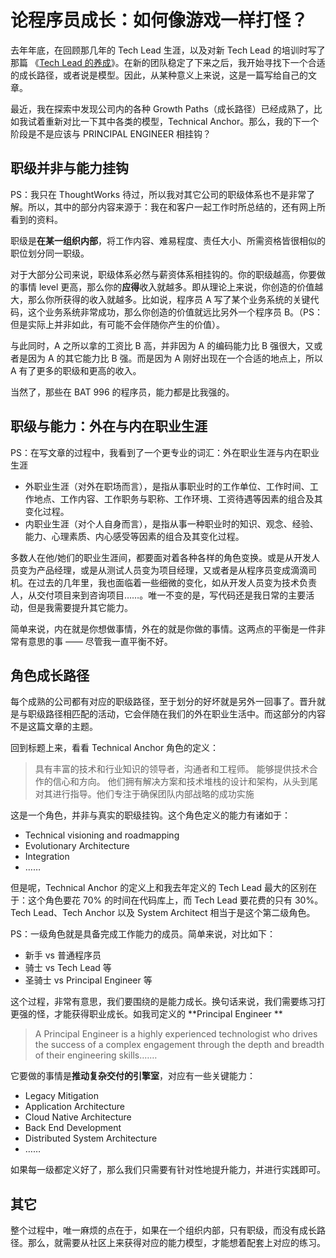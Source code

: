 # 论程序员成长：如何像游戏一样打怪？

去年年底，在回顾那几年的 Tech Lead 生涯，以及对新 Tech Lead 的培训时写了那篇 《[Tech Lead 的养成](https://www.phodal.com/blog/how-to-be-a-tech-lead/)》。在新的团队稳定了下来之后，我开始寻找下一个合适的成长路径，或者说是模型。因此，从某种意义上来说，这是一篇写给自己的文章。

最近，我在探索中发现公司内的各种 Growth Paths（成长路径）已经成熟了，比如我试着重新对比一下其中各类的模型，Technical Anchor。那么，我的下一个阶段是不是应该与 PRINCIPAL ENGINEER 相挂钩？

## 职级并非与能力挂钩

PS：我只在 ThoughtWorks 待过，所以我对其它公司的职级体系也不是非常了解。所以，其中的部分内容来源于：我在和客户一起工作时所总结的，还有网上所看到的资料。

职级是**在某一组织内部**，将工作内容、难易程度、责任大小、所需资格皆很相似的职位划分同一职级。

对于大部分公司来说，职级体系必然与薪资体系相挂钩的。你的职级越高，你要做的事情 level 更高，那么你的**应得**收入就越多。即从理论上来说，你创造的价值越大，那么你所获得的收入就越多。比如说，程序员 A 写了某个业务系统的关键代码，这个业务系统非常成功，那么你创造的价值就远比另外一个程序员 B。（PS：但是实际上并非如此，有可能不会伴随你产生的价值）。

与此同时，A 之所以拿的工资比 B 高，并非因为 A 的编码能力比 B 强很大，又或者是因为 A 的其它能力比 B 强。而是因为 A 刚好出现在一个合适的地点上，所以 A 有了更多的职级和更高的收入。

当然了，那些在 BAT 996 的程序员，能力都是比我强的。

## 职级与能力：外在与内在职业生涯

PS：在写文章的过程中，我看到了一个更专业的词汇：外在职业生涯与内在职业生涯

- 外职业生涯（对外在职场而言），是指从事职业时的工作单位、工作时间、工作地点、工作内容、工作职务与职称、工作环境、工资待遇等因素的组合及其变化过程。
- 内职业生涯（对个人自身而言），是指从事一种职业时的知识、观念、经验、能力、心理素质、内心感受等因素的组合及其变化过程。

多数人在他/她们的职业生涯间，都要面对着各种各样的角色变换。或是从开发人员变为产品经理，或是从测试人员变为项目经理，又或者是从程序员变成滴滴司机。在过去的几年里，我也面临着一些细微的变化，如从开发人员变为技术负责人，从交付项目来到咨询项目……。唯一不变的是，写代码还是我日常的主要活动，但是我需要提升其它能力。

简单来说，内在就是你想做事情，外在的就是你做的事情。这两点的平衡是一件非常有意思的事 —— 尽管我一直平衡不好。

## 角色成长路径

每个成熟的公司都有对应的职级路径，至于划分的好坏就是另外一回事了。晋升就是与职级路径相匹配的活动，它会伴随在我们的外在职业生活中。而这部分的内容不是这篇文章的主题。

回到标题上来，看看 Technical Anchor 角色的定义：

> 具有丰富的技术和行业知识的领导者，沟通者和工程师。 能够提供技术合作的信心和方向。 他们拥有解决方案和技术堆栈的设计和架构，从头到尾对其进行指导。他们专注于确保团队内部战略的成功实施

这是一个角色，并非与真实的职级挂钩。这个角色定义的能力有诸如于：

 - Technical visioning and roadmapping
 - Evolutionary Architecture
 - Integration
 - ……

但是呢，Technical Anchor 的定义上和我去年定义的 Tech Lead 最大的区别在于：这个角色要花 70% 的时间在代码库上，而 Tech Lead 要花费的只有 30%。Tech Lead、Tech Anchor 以及 System Architect 相当于是这个第二级角色。

PS：一级角色就是具备完成工作能力的成员。简单来说，对比如下：

 - 新手 vs 普通程序员
 - 骑士 vs Tech Lead 等
 - 圣骑士 vs Principal Engineer 等

这个过程，非常有意思，我们要围绕的是能力成长。换句话来说，我们需要练习打更强的怪，才能获得职业成长。如我司定义的 **Principal Engineer **

> A Principal Engineer is a highly experienced technologist who drives the success of a complex engagement through the depth and breadth of their engineering skills.……

它要做的事情是**推动复杂交付的引擎室**，对应有一些关键能力：

- Legacy Mitigation
- Application Architecture
- Cloud Native Architecture
- Back End Development
- Distributed System Architecture
- ……

如果每一级都定义好了，那么我们只需要有针对性地提升能力，并进行实践即可。

## 其它

整个过程中，唯一麻烦的点在于，如果在一个组织内部，只有职级，而没有成长路径。那么，就需要从社区上来获得对应的能力模型，才能想着配套上对应的练习。

